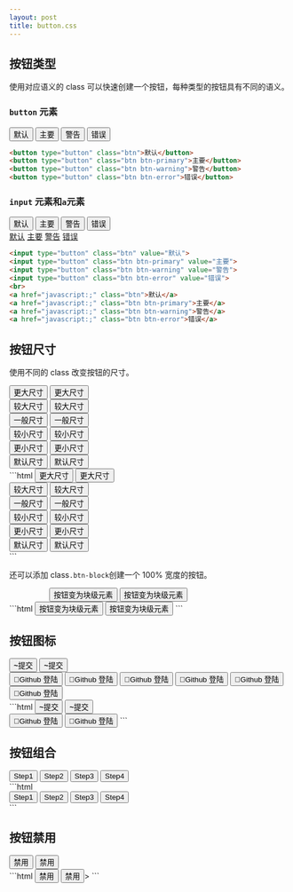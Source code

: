 ```yaml
---
layout: post
title: button.css
---
```


## 按钮类型

使用对应语义的 class 可以快速创建一个按钮，每种类型的按钮具有不同的语义。

### ```button``` 元素

<div class="type-demo">
    <button type="button" class="btn">默认</button>
    <button type="button" class="btn btn-primary">主要</button>
    <button type="button" class="btn btn-warning">警告</button>
    <button type="button" class="btn btn-error">错误</button>
</div>

```html
<button type="button" class="btn">默认</button>
<button type="button" class="btn btn-primary">主要</button>
<button type="button" class="btn btn-warning">警告</button>
<button type="button" class="btn btn-error">错误</button>
```


### ```input``` 元素和```a```元素

<div class="type-demo">
    <input type="button" class="btn" value="默认">
    <input type="button" class="btn btn-primary" value="主要">
    <input type="button" class="btn btn-warning" value="警告">
    <input type="button" class="btn btn-error" value="错误">
    <br>
    <a href="javascript:;" class="btn">默认</a>
    <a href="javascript:;" class="btn btn-primary">主要</a>
    <a href="javascript:;" class="btn btn-warning">警告</a>
    <a href="javascript:;" class="btn btn-error">错误</a>
</div>

```html
<input type="button" class="btn" value="默认">
<input type="button" class="btn btn-primary" value="主要">
<input type="button" class="btn btn-warning" value="警告">
<input type="button" class="btn btn-error" value="错误">
<br>
<a href="javascript:;" class="btn">默认</a>
<a href="javascript:;" class="btn btn-primary">主要</a>
<a href="javascript:;" class="btn btn-warning">警告</a>
<a href="javascript:;" class="btn btn-error">错误</a>
```

## 按钮尺寸

使用不同的 class 改变按钮的尺寸。

<div class="type-demo">
    <button type="button" class="btn btn-xlarge">更大尺寸</button>
    <button type="button" class="btn btn-xlarge btn-primary">更大尺寸</button>
    <br>
    <button type="button" class="btn btn-large">较大尺寸</button>
    <button type="button" class="btn btn-large btn-primary">较大尺寸</button>
    <br>
    <button type="button" class="btn btn-medium">一般尺寸</button>
    <button type="button" class="btn btn-medium btn-primary">一般尺寸</button>
    <br>
    <button type="button" class="btn btn-small">较小尺寸</button>
    <button type="button" class="btn btn-small btn-primary ">较小尺寸</button>
    <br>
    <button type="button" class="btn btn-xsmall">更小尺寸</button>
    <button type="button" class="btn btn-xsmall btn-primary ">更小尺寸</button>
    <br>
    <button type="button" class="btn">默认尺寸</button>
    <button type="button" class="btn btn-primary ">默认尺寸</button>
    <br>
</div>
```html
<button type="button" class="btn btn-xlarge">更大尺寸</button>
<button type="button" class="btn btn-xlarge btn-primary">更大尺寸</button>
<br>
<button type="button" class="btn btn-large">较大尺寸</button>
<button type="button" class="btn btn-large btn-primary">较大尺寸</button>
<br>
<button type="button" class="btn btn-medium">一般尺寸</button>
<button type="button" class="btn btn-medium btn-primary">一般尺寸</button>
<br>
<button type="button" class="btn btn-small">较小尺寸</button>
<button type="button" class="btn btn-small btn-primary ">较小尺寸</button>
<br>
<button type="button" class="btn btn-xsmall">更小尺寸</button>
<button type="button" class="btn btn-xsmall btn-primary ">更小尺寸</button>
<br>
<button type="button" class="btn">默认尺寸</button>
<button type="button" class="btn btn-primary ">默认尺寸</button>
<br>
```

还可以添加 class```.btn-block```创建一个 100% 宽度的按钮。

<div class="type-demo">
    <div class="well" style="width: 360px; margin: auto;">
        <button type="button" class="btn btn-block btn-large">按钮变为块级元素</button>
        <button type="button" class="btn btn-block btn-large btn-primary">按钮变为块级元素</button>
    </div>
</div>
```html
<button type="button" class="btn btn-block btn-large">按钮变为块级元素</button>
<button type="button" class="btn btn-block btn-large btn-primary">按钮变为块级元素</button>
```

## 按钮图标
<div class="type-demo">
<button class="btn btn-large"><b class="iconfont">&#126;</b>提交</button>
<button class="btn btn-large btn-primary"><b class="iconfont">&#126;</b>提交</button>
<br>
<button class="btn"><b class="iconfont">&#61464;</b>Github 登陆</button>
<button class="btn btn-xsmall"><b class="iconfont">&#61464;</b>Github 登陆</button>
<button class="btn btn-small"><b class="iconfont">&#61464;</b>Github 登陆</button>
<button class="btn btn-medium"><b class="iconfont">&#61464;</b>Github 登陆</button>
<button class="btn btn-large btn-primary"><b class="iconfont">&#61464;</b>Github 登陆</button>
<button class="btn btn-xlarge btn-primary"><b class="iconfont">&#61464;</b>Github 登陆</button>
</div>
```html
<button class="btn btn-large"><b class="iconfont">&#126;</b>提交</button>
<button class="btn btn-large btn-primary"><b class="iconfont">&#126;</b>提交</button>
<br>
<button class="btn"><b class="iconfont">&#61464;</b>Github 登陆</button>
<button class="btn btn-large btn-primary"><b class="iconfont">&#61464;</b>Github 登陆</button>
```


## 按钮组合
<div class="type-demo">
    <div class="btn-group">
      <button class="btn btn-medium">Step1</button>
      <button class="btn btn-medium">Step2</button>
      <button class="btn btn-medium">Step3</button>
      <button class="btn btn-medium">Step4</button>
    </div>
</div>
```html
<div class="btn-group">
    <button class="btn btn-medium">Step1</button>
    <button class="btn btn-medium">Step2</button>
    <button class="btn btn-medium">Step3</button>
    <button class="btn btn-medium">Step4</button>
</div>
```

## 按钮禁用
<div class="type-demo">
    <button class="btn btn-disabled">禁用</button>
    <button class="btn btn-disabled btn-primary">禁用</button>
</div>
```html
<button class="btn btn-disabled">禁用</button>
<button class="btn btn-disabled btn-primary">禁用</button>>
```




